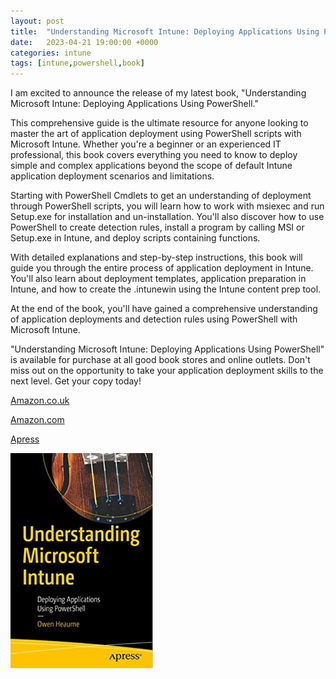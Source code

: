 ```yaml
---
layout: post
title:  "Understanding Microsoft Intune: Deploying Applications Using PowerShell"
date:   2023-04-21 19:00:00 +0000
categories: intune
tags: [intune,powershell,book]
---
```


I am excited to announce the release of my latest book, "Understanding Microsoft Intune: Deploying Applications Using PowerShell."

This comprehensive guide is the ultimate resource for anyone looking to master the art of application deployment using PowerShell scripts with Microsoft Intune. Whether you're a beginner or an experienced IT professional, this book covers everything you need to know to deploy simple and complex applications beyond the scope of default Intune application deployment scenarios and limitations.

Starting with PowerShell Cmdlets to get an understanding of deployment through PowerShell scripts, you will learn how to work with msiexec and run Setup.exe for installation and un-installation. You'll also discover how to use PowerShell to create detection rules, install a program by calling MSI or Setup.exe in Intune, and deploy scripts containing functions.

With detailed explanations and step-by-step instructions, this book will guide you through the entire process of application deployment in Intune. You'll also learn about deployment templates, application preparation in Intune, and how to create the .intunewin using the Intune content prep tool.

At the end of the book, you'll have gained a comprehensive understanding of application deployments and detection rules using PowerShell with Microsoft Intune.

"Understanding Microsoft Intune: Deploying Applications Using PowerShell" is available for purchase at all good book stores and online outlets. Don't miss out on the opportunity to take your application deployment skills to the next level. Get your copy today!

[Amazon.co.uk](https://www.amazon.co.uk/Understanding-Microsoft-Intune-Applications-PowerShell/dp/1484288491/ref=asc_df_1484288491/?tag=googshopuk-21&linkCode=df0&hvadid=606535180727&hvpos=&hvnetw=g&hvrand=12156935864725452536&hvpone=&hvptwo=&hvqmt=&hvdev=c&hvdvcmdl=&hvlocint=&hvlocphy=9045778&hvtargid=pla-1897625803371&psc=1&th=1&psc=1)

[Amazon.com](https://www.amazon.com/Understanding-Microsoft-Intune-Applications-PowerShell/dp/1484288491/ref=sr_1_1?crid=2K98Q1E7TIKLJ&keywords=understanding+intune&qid=1682103272&sprefix=understanding+intune%2Caps%2C157&sr=8-1)

[Apress](https://link.springer.com/book/10.1007/978-1-4842-8850-4?source=shoppingads&locale=en-gb&gclid=CjwKCAjw6IiiBhAOEiwALNqncSKm2i93L3ZU_g23RICE6TxylXFk6HPq6YS6HLgsqr_vtCFbzQJMORoCFXUQAvD_BwE)


![](/assets/images/Apress_Intune.png)